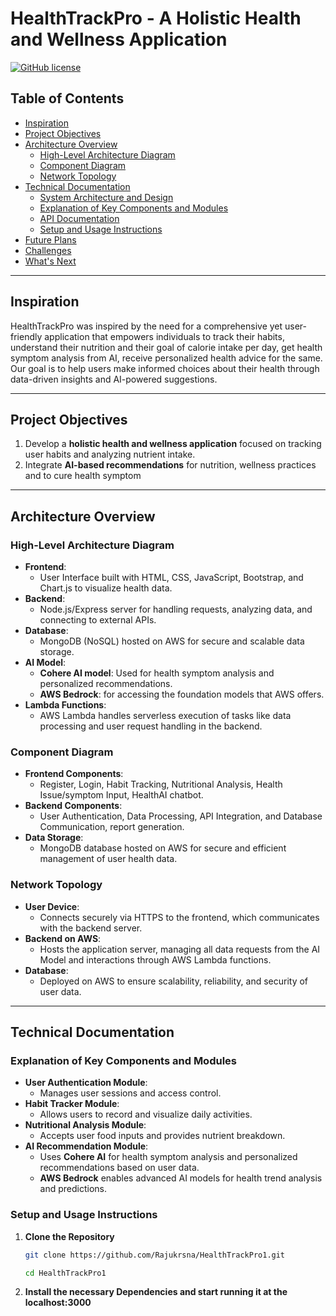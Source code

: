 # HealthTrackPro - A Holistic Health and Wellness Application

[![GitHub license](https://img.shields.io/badge/license-MIT-blue.svg)](https://github.com/Rajukrsna/HealthTrackPro1/blob/main/LICENSE)

## Table of Contents
- [Inspiration](#inspiration)
- [Project Objectives](#project-objectives)
- [Architecture Overview](#architecture-overview)
  - [High-Level Architecture Diagram](#high-level-architecture-diagram)
  - [Component Diagram](#component-diagram)
  - [Network Topology](#network-topology)
- [Technical Documentation](#technical-documentation)
  - [System Architecture and Design](#system-architecture-and-design)
  - [Explanation of Key Components and Modules](#explanation-of-key-components-and-modules)
  - [API Documentation](#api-documentation)
  - [Setup and Usage Instructions](#setup-and-usage-instructions)
- [Future Plans](#future-plans)
- [Challenges](#challenges)
- [What's Next](#whats-next)

---

## Inspiration
HealthTrackPro was inspired by the need for a comprehensive yet user-friendly application that empowers individuals to track their habits, understand their nutrition and their goal of calorie intake per day, get health symptom analysis from AI, receive personalized health advice for the same. Our goal is to help users make informed choices about their health through data-driven insights and AI-powered suggestions.

---

## Project Objectives
1. Develop a **holistic health and wellness application** focused on tracking user habits and analyzing nutrient intake.
2. Integrate **AI-based recommendations** for nutrition, wellness practices and to cure health symptom

---

## Architecture Overview

### High-Level Architecture Diagram
- **Frontend**: 
  - User Interface built with HTML, CSS, JavaScript, Bootstrap, and Chart.js to visualize health data.
- **Backend**: 
  - Node.js/Express server for handling requests, analyzing data, and connecting to external APIs.
- **Database**: 
  - MongoDB (NoSQL) hosted on AWS for secure and scalable data storage.
- **AI Model**: 
  - **Cohere AI model**: Used for health symptom analysis and personalized recommendations.
  - **AWS Bedrock**: for accessing the foundation models that AWS offers.
- **Lambda Functions**: 
  - AWS Lambda handles serverless execution of tasks like data processing and user request handling in the backend.

### Component Diagram
- **Frontend Components**:
  - Register, Login, Habit Tracking, Nutritional Analysis, Health Issue/symptom Input, HealthAI chatbot.
- **Backend Components**:
  - User Authentication, Data Processing, API Integration, and Database Communication, report generation.
- **Data Storage**:
  - MongoDB database hosted on AWS for secure and efficient management of user health data.

### Network Topology
- **User Device**:
  - Connects securely via HTTPS to the frontend, which communicates with the backend server.
- **Backend on AWS**:
  - Hosts the application server, managing all data requests from the AI Model and interactions through AWS Lambda functions.
- **Database**:
  - Deployed on AWS to ensure scalability, reliability, and security of user data.

---

## Technical Documentation

### Explanation of Key Components and Modules
- **User Authentication Module**: 
  - Manages user sessions and access control.
- **Habit Tracker Module**: 
  - Allows users to record and visualize daily activities.
- **Nutritional Analysis Module**: 
  - Accepts user food inputs and provides nutrient breakdown.
- **AI Recommendation Module**:
  - Uses **Cohere AI** for health symptom analysis and personalized recommendations based on user data.
  - **AWS Bedrock** enables advanced AI models for health trend analysis and predictions.


### Setup and Usage Instructions

1. **Clone the Repository**
   ```bash
   git clone https://github.com/Rajukrsna/HealthTrackPro1.git
   
   cd HealthTrackPro1

2. **Install the necessary Dependencies and start running it at the localhost:3000**


